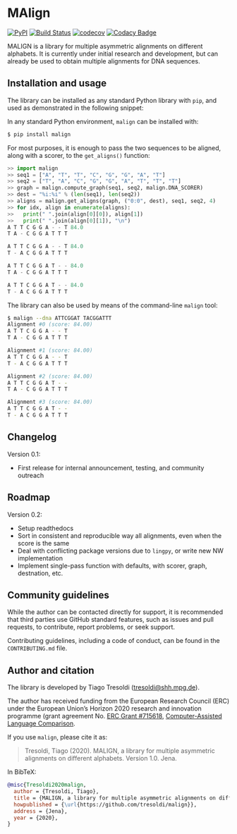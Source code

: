 # MAlign

[![PyPI](https://img.shields.io/pypi/v/malign.svg)](https://pypi.org/project/malign)
[![Build Status](https://travis-ci.org/tresoldi/malign.svg?branch=master)](https://travis-ci.org/tresoldi/malign)
[![codecov](https://codecov.io/gh/tresoldi/malign/branch/master/graph/badge.svg)](https://codecov.io/gh/tresoldi/malign)
[![Codacy Badge](https://api.codacy.com/project/badge/Grade/f6428290a03742e69a6a5cb512a99650)](https://www.codacy.com/manual/tresoldi/malign?utm_source=github.com&amp;utm_medium=referral&amp;utm_content=tresoldi/malign&amp;utm_campaign=Badge_Grade)

MALIGN is a library for multiple asymmetric alignments on different alphabets.
It is currently under initial research and development, but can already be
used to obtain multiple alignments for DNA sequences.


## Installation and usage

The library can be installed as any standard Python library with
`pip`, and used as demonstrated in the following snippet:

In any standard Python environment, `malign` can be installed with:

```bash
$ pip install malign
```

For most purposes, it is enough to pass the two sequences to be aligned,
along with a scorer, to the `get_aligns()` function:


```python
>> import malign
>> seq1 = ["A", "T", "T", "C", "G", "G", "A", "T"]
>> seq2 = ["T", "A", "C", "G", "G", "A", "T", "T", "T"]
>> graph = malign.compute_graph(seq1, seq2, malign.DNA_SCORER)
>> dest = "%i:%i" % (len(seq1), len(seq2))
>> aligns = malign.get_aligns(graph, ("0:0", dest), seq1, seq2, 4)
>> for idx, align in enumerate(aligns):
>>   print(" ".join(align[0][0]), align[1])
>>   print(" ".join(align[0][1]), "\n")
A T T C G G A - - T 84.0
T A - C G G A T T T

A T T C G G A - - T 84.0
T - A C G G A T T T

A T T C G G A T - - 84.0
T A - C G G A T T T

A T T C G G A T - - 84.0
T - A C G G A T T T
```

The library can also be used by means of the command-line `malign` tool:

```bash
$ malign --dna ATTCGGAT TACGGATTT
Alignment #0 (score: 84.00)
A T T C G G A - - T
T A - C G G A T T T

Alignment #1 (score: 84.00)
A T T C G G A - - T
T - A C G G A T T T

Alignment #2 (score: 84.00)
A T T C G G A T - -
T A - C G G A T T T

Alignment #3 (score: 84.00)
A T T C G G A T - -
T - A C G G A T T T
```

## Changelog

Version 0.1:
  - First release for internal announcement, testing, and community outreach

## Roadmap

Version 0.2:
  - Setup readthedocs
  - Sort in consistent and reproducible way all alignments, even when the
    score is the same
  - Deal with conflicting package versions due to `lingpy`, or write new
    NW implementation
  - Implement single-pass function with defaults, with scorer, graph,
    destnation, etc.

## Community guidelines

While the author can be contacted directly for support, it is recommended
that third parties use GitHub standard features, such as issues and
pull requests, to contribute, report problems, or seek support.

Contributing guidelines, including a code of conduct, can be found in
the `CONTRIBUTING.md` file.

## Author and citation

The library is developed by Tiago Tresoldi (tresoldi@shh.mpg.de).

The author has received funding from the European Research Council (ERC)
under the European Union’s Horizon 2020 research and innovation
programme (grant agreement
No. [ERC Grant #715618](https://cordis.europa.eu/project/rcn/206320/factsheet/en),
[Computer-Assisted Language Comparison](https://digling.org/calc/).

If you use `malign`, please cite it as:

  > Tresoldi, Tiago (2020). MALIGN, a library for multiple asymmetric alignments on different alphabets. Version 1.0. Jena.

  In BibTeX:

```bibtex
@misc{Tresoldi2020malign,
  author = {Tresoldi, Tiago},
  title = {MALIGN, a library for multiple asymmetric alignments on different alphabets. Version 0.1.},
  howpublished = {\url{https://github.com/tresoldi/malign}},
  address = {Jena},
  year = {2020},
}
```
